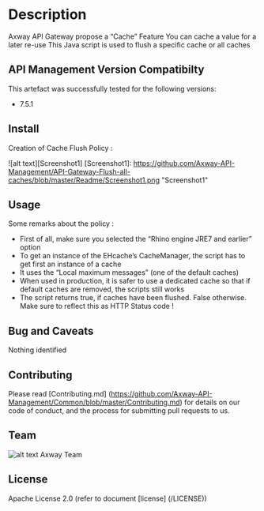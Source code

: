 # Description
Axway API Gateway propose a “Cache” Feature
You can cache a value for a later re-use
This Java script is used to flush a specific cache or all caches


## API Management Version Compatibilty
This artefact was successfully tested for the following versions:
- 7.5.1


## Install

Creation of Cache Flush Policy :

![alt text][Screenshot1]
[Screenshot1]: https://github.com/Axway-API-Management/API-Gateway-Flush-all-caches/blob/master/Readme/Screenshot1.png  "Screenshot1"   


## Usage

Some remarks about the policy : 
- First of all, make sure you selected the “Rhino engine JRE7 and earlier” option
- To get an instance of the EHcache’s CacheManager, the script has to get first an instance of a cache
- It uses the “Local maximum messages” (one of the default caches) 
- When used in production, it is safer to use a dedicated cache so that if default caches are removed, the scripts still works
- The script returns true, if caches have been flushed. False otherwise. Make sure to reflect this as HTTP Status code ! 
   

## Bug and Caveats

Nothing identified

## Contributing

Please read [Contributing.md] (https://github.com/Axway-API-Management/Common/blob/master/Contributing.md) for details on our code of conduct, and the process for submitting pull requests to us.

## Team

![alt text][Axwaylogo] Axway Team

[Axwaylogo]: https://github.com/Axway-API-Management/Common/blob/master/img/AxwayLogoSmall.png  "Axway logo"


## License
Apache License 2.0 (refer to document [license] (/LICENSE))


